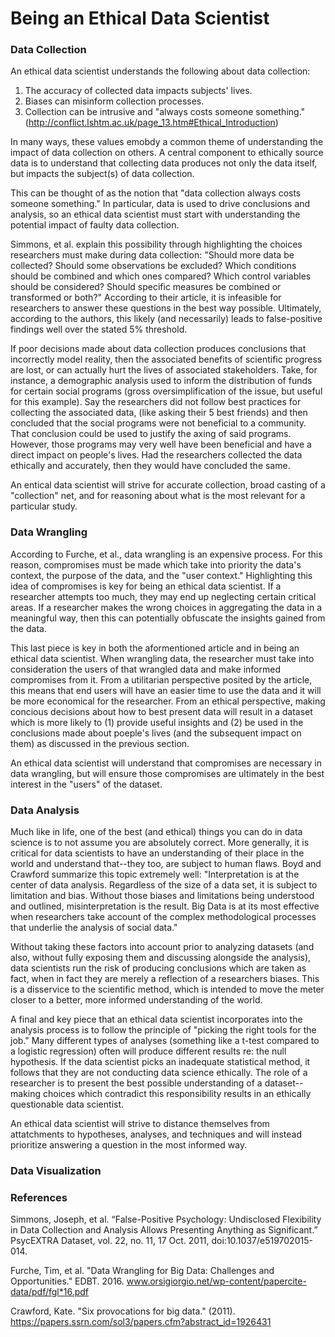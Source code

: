 # Being an Ethical Data Scientist

### Data Collection

An ethical data scientist understands the following about data collection:

1. The accuracy of collected data impacts subjects' lives.
2. Biases can misinform collection processes. 
3. Collection can be intrusive and "always costs someone something." (http://conflict.lshtm.ac.uk/page_13.htm#Ethical_Introduction)

In many ways, these values emobdy a common theme of understanding the impact of data collection on others.  A central component to ethically source data is to understand that collecting data produces not only the data itself, but impacts the subject(s) of data collection.  

This can be thought of as the notion that "data collection always costs someone something." In particular, data is used to drive conclusions and analysis, so an ethical data scientist must start with understanding the potential impact of faulty data collection.  

Simmons, et al. explain this possibility through highlighting the choices researchers must make during data collection: "Should more data be collected? Should some observations be excluded? Which conditions should be combined and which ones compared?
Which control variables should be considered? Should specific measures be combined or transformed or both?"  According to their article, it is infeasible for researchers to answer these questions in the best way possible. Ultimately, according to the authors, this likely (and necessarily) leads to false-positive findings well over the stated 5% threshold.  

If poor decisions made about data collection produces conclusions that incorrectly model reality, then the associated benefits of scientific progress are lost, or can actually hurt the lives of associated stakeholders.  Take, for instance, a demographic analysis used to inform the distribution of funds for certain social programs (gross oversimplification of the issue, but useful for this example).  Say the researchers did not follow best practices for collecting the associated data,  (like asking their 5 best friends) and then concluded that the social programs were not beneficial to a community. That conclusion could be used to justify the axing of said programs.  However, those programs may very well have been beneficial and have a direct impact on people's lives.  Had the researchers collected the data ethically and accurately, then they would have concluded the same.

An entical data scientist will strive for accurate collection, broad casting of a "collection" net, and for reasoning about what is the most relevant for a particular study.  

### Data Wrangling

According to Furche, et al., data wrangling is an expensive process.  For this reason, compromises must be made which take into priority the data's context, the purpose of the data, and the "user context."  Highlighting this idea of compromises is key for being an ethical data scientist.  If a researcher attempts too much, they may end up neglecting certain critical areas.  If a researcher makes the wrong choices in aggregating the data in a meaningful way, then this can potentially obfuscate the insights gained from the data.  

This last piece is key in both the aformentioned article and in being an ethical data scientist.  When wrangling data, the researcher must take into consideration the users of that wrangled data and make informed compromises from it.  From a utilitarian perspective posited by the article, this means that end users will have an easier time to use the data and it will be more economical for the researcher.  From an ethical perspective, making concious decisions about how to best present data will result in a dataset which is more likely to (1) provide useful insights and (2) be used in the conclusions made about poeple's lives (and the subsequent impact on them) as discussed in the previous section.  

An ethical data scientist will understand that compromises are necessary in data wrangling, but will ensure those compromises are ultimately in the best interest in the "users" of the dataset.


### Data Analysis

Much like in life, one of the best (and ethical) things you can do in data science is to not assume you are absolutely correct.  More generally, it is critical for data scientists to have an understanding of their place in the world and understand that--they too, are subject to human flaws.  Boyd and Crawford summarize this topic extremely well: 
"Interpretation is at the center of data analysis. Regardless of the size of a data set, it is subject to limitation and bias. Without those biases and limitations being understood and outlined, misinterpretation is the result. Big Data is at its most effective when researchers take account of the complex methodological processes that underlie the analysis of social data."

Without taking these factors into account prior to analyzing datasets (and also, without fully exposing them and discussing alongside the analysis), data scientists run the risk of producing conclusions which are taken as fact, when in fact they are merely a reflection of a researchers biases.  This is a disservice to the scientific method, which is intended to move the meter closer to a better, more informed understanding of the world. 

A final and key piece that an ethical data scientist incorporates into the analysis process is to follow the principle of "picking the right tools for the job."  Many different types of analyses (something like a t-test compared to a logistic regression) often will produce different results re: the null hypothesis.  If the data scientist picks an inadequate statistical method, it follows that they are not conducting data science ethically.  The role of a researcher is to present the best possible understanding of a dataset--making choices which contradict this responsibility results in an ethically questionable data scientist.

An ethical data scientist will strive to distance themselves from attatchments to hypotheses, analyses, and techniques and will instead prioritize answering a question in the most informed way.  

### Data Visualization





### References

Simmons, Joseph, et al. “False-Positive Psychology: Undisclosed Flexibility in Data Collection and Analysis Allows Presenting Anything as Significant.” PsycEXTRA Dataset, vol. 22, no. 11, 17 Oct. 2011, doi:10.1037/e519702015-014.

Furche, Tim, et al. "Data Wrangling for Big Data: Challenges and Opportunities." EDBT. 2016. www.orsigiorgio.net/wp-content/papercite-data/pdf/fgl*16.pdf

Crawford, Kate. "Six provocations for big data." (2011). https://papers.ssrn.com/sol3/papers.cfm?abstract_id=1926431


